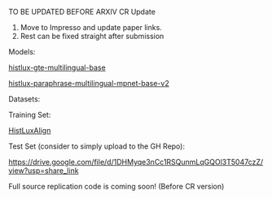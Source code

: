 TO BE UPDATED BEFORE ARXIV CR Update 
1. Move to Impresso and update paper links.
2. Rest can be fixed straight after submission


Models:

[histlux-gte-multilingual-base](https://huggingface.co/impresso-project/histlux-gte-multilingual-base)

[histlux-paraphrase-multilingual-mpnet-base-v2](https://huggingface.co/impresso-project/histlux-paraphrase-multilingual-mpnet-base-v2)

Datasets:

Training Set:

[HistLuxAlign](https://huggingface.co/datasets/impresso-project/HistLuxAlign)

Test Set (consider to simply upload to the GH Repo):

https://drive.google.com/file/d/1DHMyqe3nCc1RSQunmLqGQOl3T5047czZ/view?usp=share_link

Full source replication code is coming soon! (Before CR version)
